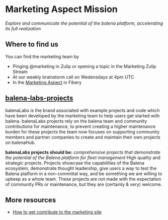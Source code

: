 # Marketing Aspect Mission

_Explore and communicate the potential of the balena platform, accelerating its full realization_

## Where to find us

You can find the marketing team by
* Pinging @marketing in Zulip or opening a topic in the Marketing Zulip Stream
* At our weekly brainstorm call on Wedensdays at 4pm UTC
* In the [Marketing Aspect](https://balena.fibery.io/fibery/space/Marketing_Aspect/) in Fibery

## [balena-labs-projects](https://github.com/balena-labs-projects)

balenaLabs is the brand associated with example projects and code which have been developed by the marketing team to help users get started with balena. balenaLabs projects rely on the balena team and community contributions for maintenance, to prevent creating a higher maintenance burden for these projects the team now focuses on supporting community members and partner companies to create and maintain their own projects on balenaHub.

**balenaLabs projects should be:**
_comprehensive projects that demonstrate the potential of the Balena platform for fleet management_
High quality and strategic projects. Projects showcase the capabilities of the Balena ecosystem, demonstrate thought leadership, give users a way to test the Balena platform in a non-committal way, and be something we are willing to upkeep as a whole team. These projects are not made with the expectation of community PRs or maintenance, but they are (certainly & very) welcome.

## More resources

- [How to get contribute to the marketing site](.marketing-site.md)
